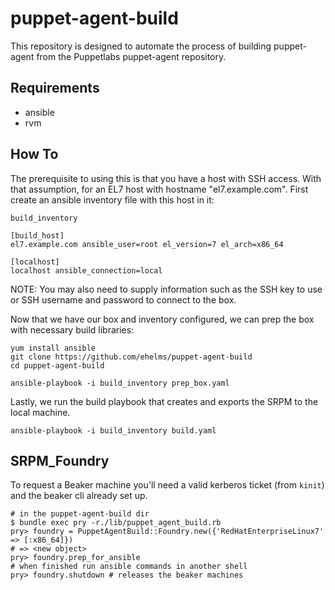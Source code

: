 # puppet-agent-build

This repository is designed to automate the process of building puppet-agent from the Puppetlabs puppet-agent repository.

## Requirements

 * ansible
 * rvm

## How To

The prerequisite to using this is that you have a host with SSH access. With that assumption, for an EL7 host with hostname "el7.example.com". First create an ansible inventory file with this host in it:

`build_inventory`
```
[build_host]
el7.example.com ansible_user=root el_version=7 el_arch=x86_64

[localhost]
localhost ansible_connection=local
```

NOTE: You may also need to supply information such as the SSH key to use or SSH username and password to connect to the box.

Now that we have our box and inventory configured, we can prep the box with necessary build libraries:

```
yum install ansible
git clone https://github.com/ehelms/puppet-agent-build
cd puppet-agent-build

ansible-playbook -i build_inventory prep_box.yaml
```

Lastly, we run the build playbook that creates and exports the SRPM to the local machine.

```
ansible-playbook -i build_inventory build.yaml
```

## SRPM_Foundry

To request a Beaker machine you'll need a valid kerberos ticket (from `kinit`) and the beaker cli already set up.

```
# in the puppet-agent-build dir
$ bundle exec pry -r./lib/puppet_agent_build.rb
pry> foundry = PuppetAgentBuild::Foundry.new({'RedHatEnterpriseLinux7' => [:x86_64]})
# => <new object>
pry> foundry.prep_for_ansible
# when finished run ansible commands in another shell
pry> foundry.shutdown # releases the beaker machines
```
